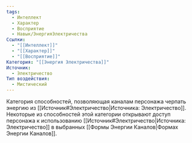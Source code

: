 ```yaml
---
tags:
  - Интеллект
  - Характер
  - Восприятие
  - Навык/ЭнергияЭлектричества
Ссылки:
  - "[[Интеллект]]"
  - "[[Характер]]"
  - "[[Восприятие]]"
Категория: "[[Энергия Электричества]]"
Источник:
  - Электричество
Тип воздействия:
  - Мистический
---
```

Категория способностей, позволяющая каналам персонажа черпать энергию из [[Источник#Электричество|Источника: Электричество]]. Некоторые из способностей этой категории открывают доступ персонажа к использованию [[Источник#Электричество|Источника: Электричество]] в выбранных [[Формы Энергии Каналов|Формах Энергии Каналов]]. 
